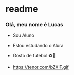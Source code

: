 # readme
### Olá, meu nome é Lucas ###

- Sou Aluno
- Estou estudando o Alura

- Gosto de futebol ⚽️🦶

- https://tenor.com/bZXiF.gif






